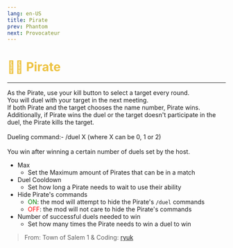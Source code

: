 ```yaml
---
lang: en-US
title: Pirate
prev: Phantom
next: Provocateur
---
```


# <font color="#edc240">🏴‍☠️ <b>Pirate</b></font> <Badge text="Chaos" type="tip" vertical="middle"/>

***

As the Pirate, use your kill button to select a target every round.<br>
You will duel with your target in the next meeting.<br>
If both Pirate and the target chooses the name number, Pirate wins.<br>
Additionally, if Pirate wins the duel or the target doesn't participate in the duel, the Pirate kills the target.<br><br>
Dueling command:- /duel X (where X can be 0, 1 or 2)<br><br>
You win after winning a certain number of duels set by the host.

- Max
  - Set the Maximum amount of Pirates that can be in a match
- Duel Cooldown
  - Set how long a Pirate needs to wait to use their ability
- Hide Pirate's commands
  - <font color=green>ON</font>: the mod will attempt to hide the Pirate's `/duel` commands
  - <font color=red>OFF</font>: the mod will not care to hide the Pirate's commands
- Number of successful duels needed to win
  - Set how many times the Pirate needs to win a duel to win

> From: Town of Salem 1 & Coding: [ryuk](#)
